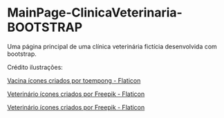 # MainPage-ClinicaVeterinaria-BOOTSTRAP
Uma página principal de uma clínica veterinária fictícia desenvolvida com bootstrap.

Crédito ilustrações:

<a href="https://www.flaticon.com/br/icones-gratis/vacina" title="vacina ícones">Vacina ícones criados por toempong - Flaticon</a>

<a href="https://www.flaticon.com/br/icones-gratis/veterinario" title="veterinário ícones">Veterinário ícones criados por Freepik - Flaticon</a>

<a href="https://www.flaticon.com/br/icones-gratis/veterinario" title="veterinário ícones">Veterinário ícones criados por Freepik - Flaticon</a>
